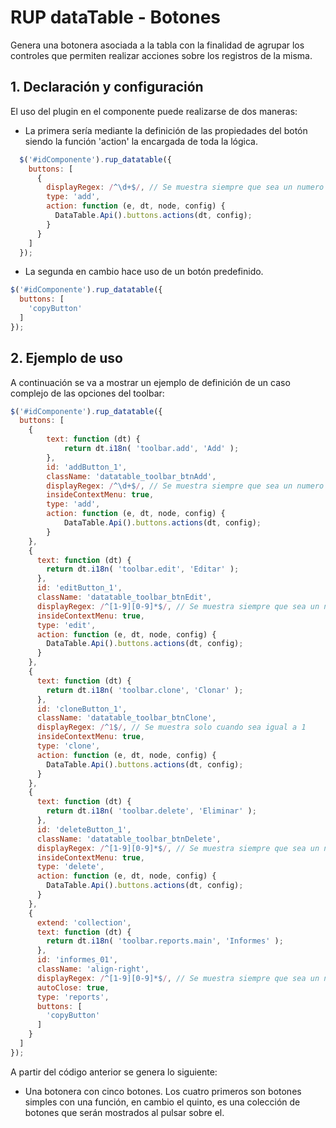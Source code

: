 # RUP dataTable - Botones

Genera una botonera asociada a la tabla con la finalidad de agrupar los controles que permiten realizar acciones sobre los registros de la misma.

## 1. Declaración y configuración

El uso del plugin en el componente puede realizarse de dos maneras:

- La primera sería mediante la definición de las propiedades del botón siendo la función 'action' la encargada de toda la lógica.

```js
  $('#idComponente').rup_datatable({
    buttons: [
      {
        displayRegex: /^\d+$/, // Se muestra siempre que sea un numero positivo o neutro
        type: 'add',
        action: function (e, dt, node, config) {
          DataTable.Api().buttons.actions(dt, config);
        }
      }
    ]
  });
```

- La segunda en cambio hace uso de un botón predefinido.

```js
$('#idComponente').rup_datatable({
  buttons: [
  	'copyButton'
  ]
});
```

## 2. Ejemplo de uso

A continuación se va a mostrar un ejemplo de definición de un caso complejo de las opciones del toolbar:

```js
$('#idComponente').rup_datatable({
  buttons: [
    {
    	text: function (dt) {
    		return dt.i18n( 'toolbar.add', 'Add' );
    	},
    	id: 'addButton_1',
    	className: 'datatable_toolbar_btnAdd',
    	displayRegex: /^\d+$/, // Se muestra siempre que sea un numero positivo o neutro
    	insideContextMenu: true,
    	type: 'add',
    	action: function (e, dt, node, config) {
    		DataTable.Api().buttons.actions(dt, config);
    	}
    },
    {
      text: function (dt) {
      	return dt.i18n( 'toolbar.edit', 'Editar' );
      },
      id: 'editButton_1',
      className: 'datatable_toolbar_btnEdit',
      displayRegex: /^[1-9][0-9]*$/, // Se muestra siempre que sea un numero mayor a 0
      insideContextMenu: true,
      type: 'edit',
      action: function (e, dt, node, config) {
      	DataTable.Api().buttons.actions(dt, config);
      }
    },
    {
      text: function (dt) {
      	return dt.i18n( 'toolbar.clone', 'Clonar' );
      },
      id: 'cloneButton_1',
      className: 'datatable_toolbar_btnClone',
      displayRegex: /^1$/, // Se muestra solo cuando sea igual a 1
      insideContextMenu: true,
      type: 'clone',
      action: function (e, dt, node, config) {
      	DataTable.Api().buttons.actions(dt, config);
      }
    },
    {
      text: function (dt) {
      	return dt.i18n( 'toolbar.delete', 'Eliminar' );
      },
      id: 'deleteButton_1',
      className: 'datatable_toolbar_btnDelete',
      displayRegex: /^[1-9][0-9]*$/, // Se muestra siempre que sea un numero mayor a 0
      insideContextMenu: true,
      type: 'delete',
      action: function (e, dt, node, config) {
      	DataTable.Api().buttons.actions(dt, config);
      }
    },
    {
      extend: 'collection',
      text: function (dt) {
      	return dt.i18n( 'toolbar.reports.main', 'Informes' );
      },
      id: 'informes_01',
      className: 'align-right',
      displayRegex: /^[1-9][0-9]*$/, // Se muestra siempre que sea un numero mayor a 0
      autoClose: true,
      type: 'reports',
      buttons: [
      	'copyButton'
      ]
    }
  ]
});
```

A partir del código anterior se genera lo siguiente:

* Una botonera con cinco botones. Los cuatro primeros son botones simples con una función, en cambio el quinto, es una colección de botones que serán mostrados al pulsar sobre el.
